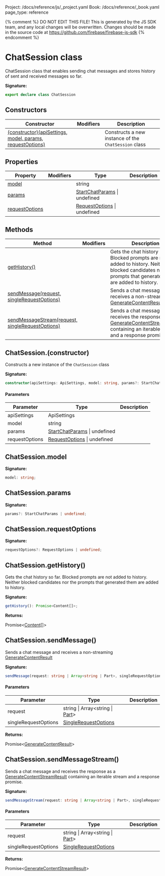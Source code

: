 Project: /docs/reference/js/_project.yaml
Book: /docs/reference/_book.yaml
page_type: reference

{% comment %}
DO NOT EDIT THIS FILE!
This is generated by the JS SDK team, and any local changes will be
overwritten. Changes should be made in the source code at
https://github.com/firebase/firebase-js-sdk
{% endcomment %}

# ChatSession class
ChatSession class that enables sending chat messages and stores history of sent and received messages so far.

<b>Signature:</b>

```typescript
export declare class ChatSession 
```

## Constructors

|  Constructor | Modifiers | Description |
|  --- | --- | --- |
|  [(constructor)(apiSettings, model, params, requestOptions)](./vertexai.chatsession.md#chatsessionconstructor) |  | Constructs a new instance of the <code>ChatSession</code> class |

## Properties

|  Property | Modifiers | Type | Description |
|  --- | --- | --- | --- |
|  [model](./vertexai.chatsession.md#chatsessionmodel) |  | string |  |
|  [params](./vertexai.chatsession.md#chatsessionparams) |  | [StartChatParams](./vertexai.startchatparams.md#startchatparams_interface) \| undefined |  |
|  [requestOptions](./vertexai.chatsession.md#chatsessionrequestoptions) |  | [RequestOptions](./vertexai.requestoptions.md#requestoptions_interface) \| undefined |  |

## Methods

|  Method | Modifiers | Description |
|  --- | --- | --- |
|  [getHistory()](./vertexai.chatsession.md#chatsessiongethistory) |  | Gets the chat history so far. Blocked prompts are not added to history. Neither blocked candidates nor the prompts that generated them are added to history. |
|  [sendMessage(request, singleRequestOptions)](./vertexai.chatsession.md#chatsessionsendmessage) |  | Sends a chat message and receives a non-streaming [GenerateContentResult](./vertexai.generatecontentresult.md#generatecontentresult_interface) |
|  [sendMessageStream(request, singleRequestOptions)](./vertexai.chatsession.md#chatsessionsendmessagestream) |  | Sends a chat message and receives the response as a [GenerateContentStreamResult](./vertexai.generatecontentstreamresult.md#generatecontentstreamresult_interface) containing an iterable stream and a response promise. |

## ChatSession.(constructor)

Constructs a new instance of the `ChatSession` class

<b>Signature:</b>

```typescript
constructor(apiSettings: ApiSettings, model: string, params?: StartChatParams | undefined, requestOptions?: RequestOptions | undefined);
```

#### Parameters

|  Parameter | Type | Description |
|  --- | --- | --- |
|  apiSettings | ApiSettings |  |
|  model | string |  |
|  params | [StartChatParams](./vertexai.startchatparams.md#startchatparams_interface) \| undefined |  |
|  requestOptions | [RequestOptions](./vertexai.requestoptions.md#requestoptions_interface) \| undefined |  |

## ChatSession.model

<b>Signature:</b>

```typescript
model: string;
```

## ChatSession.params

<b>Signature:</b>

```typescript
params?: StartChatParams | undefined;
```

## ChatSession.requestOptions

<b>Signature:</b>

```typescript
requestOptions?: RequestOptions | undefined;
```

## ChatSession.getHistory()

Gets the chat history so far. Blocked prompts are not added to history. Neither blocked candidates nor the prompts that generated them are added to history.

<b>Signature:</b>

```typescript
getHistory(): Promise<Content[]>;
```
<b>Returns:</b>

Promise&lt;[Content](./vertexai.content.md#content_interface)<!-- -->\[\]&gt;

## ChatSession.sendMessage()

Sends a chat message and receives a non-streaming [GenerateContentResult](./vertexai.generatecontentresult.md#generatecontentresult_interface)

<b>Signature:</b>

```typescript
sendMessage(request: string | Array<string | Part>, singleRequestOptions?: SingleRequestOptions): Promise<GenerateContentResult>;
```

#### Parameters

|  Parameter | Type | Description |
|  --- | --- | --- |
|  request | string \| Array&lt;string \| [Part](./vertexai.md#part)<!-- -->&gt; |  |
|  singleRequestOptions | [SingleRequestOptions](./vertexai.singlerequestoptions.md#singlerequestoptions_interface) |  |

<b>Returns:</b>

Promise&lt;[GenerateContentResult](./vertexai.generatecontentresult.md#generatecontentresult_interface)<!-- -->&gt;

## ChatSession.sendMessageStream()

Sends a chat message and receives the response as a [GenerateContentStreamResult](./vertexai.generatecontentstreamresult.md#generatecontentstreamresult_interface) containing an iterable stream and a response promise.

<b>Signature:</b>

```typescript
sendMessageStream(request: string | Array<string | Part>, singleRequestOptions?: SingleRequestOptions): Promise<GenerateContentStreamResult>;
```

#### Parameters

|  Parameter | Type | Description |
|  --- | --- | --- |
|  request | string \| Array&lt;string \| [Part](./vertexai.md#part)<!-- -->&gt; |  |
|  singleRequestOptions | [SingleRequestOptions](./vertexai.singlerequestoptions.md#singlerequestoptions_interface) |  |

<b>Returns:</b>

Promise&lt;[GenerateContentStreamResult](./vertexai.generatecontentstreamresult.md#generatecontentstreamresult_interface)<!-- -->&gt;


